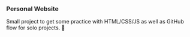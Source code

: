 ### Personal Website

Small project to get some practice with HTML/CSS/JS as well as GitHub flow for solo projects. :hatching_chick:
